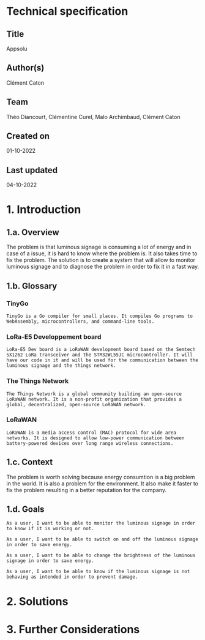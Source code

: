 # Technical specification

## Title
Appsolu

## Author(s)
Clément Caton

## Team
Théo Diancourt,
Clémentine Curel,
Malo Archimbaud,
Clément Caton

## Created on
01-10-2022

## Last updated
04-10-2022

# 1. Introduction

## 1.a. Overview

The problem is that luminous signage is consuming a lot of energy and in case of a issue, it is hard to know where the problem is. It also takes time to fix the problem. The solution is to create a system that will allow to monitor luminous signage and to diagnose the problem in order to fix it in a fast way.

## 1.b. Glossary

### TinyGo

    TinyGo is a Go compiler for small places. It compiles Go programs to WebAssembly, microcontrollers, and command-line tools.

### LoRa-E5 Developpement board

    LoRa-E5 Dev board is a LoRaWAN development board based on the Semtech SX1262 LoRa transceiver and the STM32WL55JC microcontroller. It will have our code in it and will be used for the communication between the luminous signage and the things network.


### The Things Network

    The Things Network is a global community building an open-source LoRaWAN network. It is a non-profit organization that provides a global, decentralized, open-source LoRaWAN network.

### LoRaWAN

    LoRaWAN is a media access control (MAC) protocol for wide area networks. It is designed to allow low-power communication between battery-powered devices over long range wireless connections.

## 1.c. Context

The problem is worth solving because energy consumtion is a big problem in the world. It is also a problem for the environment. It also make it faster to fix the problem resulting in a better reputation for the company.

## 1.d. Goals

    As a user, I want to be able to monitor the luminous signage in order to know if it is working or not.

    As a user, I want to be able to switch on and off the luminous signage in order to save energy.

    As a user, I want to be able to change the brightness of the luminous signage in order to save energy.

    As a user, I want to be able to know if the luminous signage is not behaving as intended in order to prevent damage.

# 2. Solutions

## 

# 3. Further Considerations
